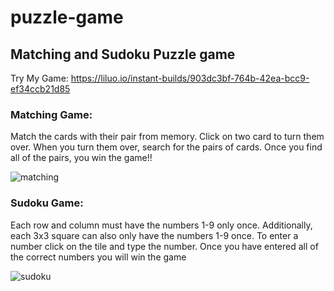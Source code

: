 # puzzle-game
<h2>Matching and Sudoku Puzzle game</h2>

Try My Game:  https://liluo.io/instant-builds/903dc3bf-764b-42ea-bcc9-ef34ccb21d85  

<h3>Matching Game:</h3>  
Match the cards with their pair from memory. Click on two card to turn them over. When you turn them over, search for the pairs of cards. Once you find all of the pairs, you win the game!!  

![matching](https://user-images.githubusercontent.com/94771709/215141127-3005a98d-2ff6-4c59-bdf8-36f8fe5c6a88.PNG)  


<h3>Sudoku Game:</h3>  
Each row and column must have the numbers 1-9 only once. Additionally, each 3x3 square can also only have the numbers 1-9 once. To enter a number click on the tile and type the number. Once you have entered all of the correct numbers you will win the game

![sudoku](https://user-images.githubusercontent.com/94771709/215143255-1677cb1e-6ab7-418a-a40f-6788486c1138.PNG)

